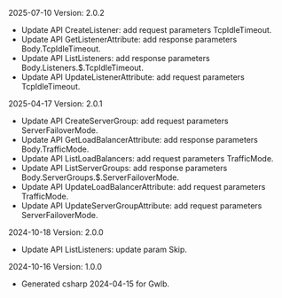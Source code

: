 2025-07-10 Version: 2.0.2
- Update API CreateListener: add request parameters TcpIdleTimeout.
- Update API GetListenerAttribute: add response parameters Body.TcpIdleTimeout.
- Update API ListListeners: add response parameters Body.Listeners.$.TcpIdleTimeout.
- Update API UpdateListenerAttribute: add request parameters TcpIdleTimeout.


2025-04-17 Version: 2.0.1
- Update API CreateServerGroup: add request parameters ServerFailoverMode.
- Update API GetLoadBalancerAttribute: add response parameters Body.TrafficMode.
- Update API ListLoadBalancers: add request parameters TrafficMode.
- Update API ListServerGroups: add response parameters Body.ServerGroups.$.ServerFailoverMode.
- Update API UpdateLoadBalancerAttribute: add request parameters TrafficMode.
- Update API UpdateServerGroupAttribute: add request parameters ServerFailoverMode.


2024-10-18 Version: 2.0.0
- Update API ListListeners: update param Skip.


2024-10-16 Version: 1.0.0
- Generated csharp 2024-04-15 for Gwlb.

